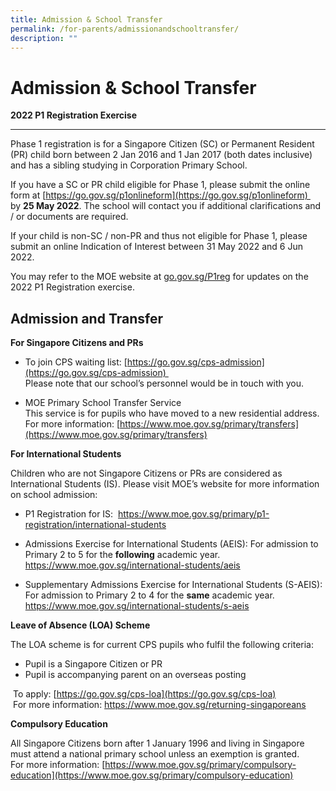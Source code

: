 ```yaml
---
title: Admission & School Transfer
permalink: /for-parents/admissionandschooltransfer/
description: ""
---
```


Admission & School Transfer
===========================

**2022 P1 Registration Exercise**  

------------------------------------

  

Phase 1 registration is for a Singapore Citizen (SC) or Permanent Resident (PR) child born between 2 Jan 2016 and 1 Jan 2017 (both dates inclusive) and has a sibling studying in Corporation Primary School.

If you have a SC or PR child eligible for Phase 1, please submit the online form at [https://go.gov.sg/p1onlineform](https://go.gov.sg/p1onlineform)  by **25 May 2022**. The school will contact you if additional clarifications and / or documents are required.

If your child is non-SC / non-PR and thus not eligible for Phase 1, please submit an online Indication of Interest between 31 May 2022 and 6 Jun 2022.

You may refer to the MOE website at [go.gov.sg/P1reg](http://go.gov.sg/P1reg) for updates on the 2022 P1 Registration exercise.

**Admission and Transfer**
--------------------------

  

**For Singapore Citizens and PRs**  

*   To join CPS waiting list: [https://go.gov.sg/cps-admission](https://go.gov.sg/cps-admission)    
    Please note that our school’s personnel would be in touch with you.

*   MOE Primary School Transfer Service    
This service is for pupils who have moved to a new residential address.  
For more information: [https://www.moe.gov.sg/primary/transfers](https://www.moe.gov.sg/primary/transfers)

**For International Students**  
  
Children who are not Singapore Citizens or PRs are considered as International Students (IS). Please visit MOE’s website for more information on school admission:

*   P1 Registration for IS: 
https://www.moe.gov.sg/primary/p1-registration/international-students

*   Admissions Exercise for International Students (AEIS):
For admission to Primary 2 to 5 for the **following** academic year.  
https://www.moe.gov.sg/international-students/aeis

*   Supplementary Admissions Exercise for International Students (S-AEIS): 
For admission to Primary 2 to 4 for the **same** academic year.     https://www.moe.gov.sg/international-students/s-aeis

**Leave of Absence (LOA) Scheme**  
  
The LOA scheme is for current CPS pupils who fulfil the following criteria:  

*   Pupil is a Singapore Citizen or PR
*   Pupil is accompanying parent on an overseas posting

 To apply: [https://go.gov.sg/cps-loa](https://go.gov.sg/cps-loa)  
 For more information: https://www.moe.gov.sg/returning-singaporeans
 
 **Compulsory Education**

All Singapore Citizens born after 1 January 1996 and living in Singapore must attend a national primary school unless an exemption is granted.  
For more information: [https://www.moe.gov.sg/primary/compulsory-education](https://www.moe.gov.sg/primary/compulsory-education)